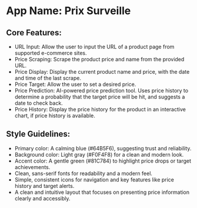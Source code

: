 # **App Name**: Prix Surveille

## Core Features:

- URL Input: Allow the user to input the URL of a product page from supported e-commerce sites.
- Price Scraping: Scrape the product price and name from the provided URL.
- Price Display: Display the current product name and price, with the date and time of the last scrape.
- Price Target: Allow the user to set a desired price.
- Price Prediction: AI-powered price prediction tool. Uses price history to determine a probability that the target price will be hit, and suggests a date to check back.
- Price History: Display the price history for the product in an interactive chart, if price history is available.

## Style Guidelines:

- Primary color: A calming blue (#64B5F6), suggesting trust and reliability.
- Background color: Light gray (#F0F4F8) for a clean and modern look.
- Accent color: A gentle green (#81C784) to highlight price drops or target achievements.
- Clean, sans-serif fonts for readability and a modern feel.
- Simple, consistent icons for navigation and key features like price history and target alerts.
- A clean and intuitive layout that focuses on presenting price information clearly and accessibly.